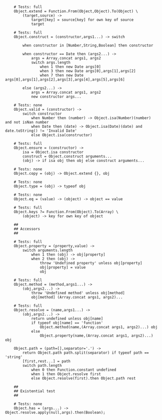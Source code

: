 		# Tests: full
		Object.extend = Function.From(Object,Object).To(Object) \
			(target,source) ->
				target[key] = source[key] for own key of source
				target
				
		# Tests: full
		Object.construct = (constructor,args1...) -> switch
	
			when constructor in [Number,String,Boolean] then constructor
		
			when constructor == Date then (args2...) ->
				args = Array.concat args1, args2
				switch args.length
					when 1 then new Date args[0]
					when 3 then new Date args[0],args[1],args[2]
					when 7 then new Date args[0],args[1],args[2],args[3],args[4],args[5],args[6]
				
			else (args2...) ->
				args = Array.concat args1, args2
				new constructor args...
	
		# Tests: none
		Object.valid = (constructor) ->
			switch constructor
				when Number then (number) -> Object.isa(Number)(number) and not isNan number
				when Date then (date) -> Object.isa(Date)(date) and date.toString() != 'Invalid Date'
				else Object.isa(constructor)
	
		# Tests: full		
		Object.ensure = (constructor) ->
			isa = Object.isa constructor
			construct = Object.construct arguments...
			(obj) -> if isa obj then obj else construct arguments...
			
		# Tests: none
		Object.copy = (obj) -> Object.extend {}, obj
	
		# Tests: none
		Object.type = (obj) -> typeof obj
	
		# Tests: none
		Object.eq = (value) -> (object) -> object == value
	
		# Tests: full
		Object.keys ?= Function.From(Object).To(Array) \
			(object) -> key for own key of object
		
		##
		## Accessors
		##
	
		# Tests: full
		Object.property = (property,value) ->
			switch arguments.length
				when 1 then (obj) -> obj[property]
				when 2 then (obj) ->
					throw 'Undefined property' unless obj[property]
					obj[property] = value
					obj
	
		# Tests: full			
		Object.method = (method,args1...) ->
			(obj,args2...) ->
				throw 'Undefined method' unless obj[method]
				obj[method] (Array.concat args1, args2)...
	
		# Tests: full		
		Object.resolve = (name,args1...) ->
			(obj,args2...) ->
				return undefined unless obj[name]
				if typeof obj[name] == 'function'
					Object.method(name,(Array.concat args1, args2)...) obj
				else
					Object.property(name,(Array.concat args1, args2)...) obj
				
		Object.path = (path=[],separator='.') ->
			return Object.path path.split(separator) if typeof path == 'string'
			[first,rest...] = path
			switch path.length
				when 0 then Function.constant undefined
				when 1 then Object.resolve first
				else Object.resolve(first).then Object.path rest
	
		##
		## Existential test
		##
			
		# Tests: none
		Object.has = (args...) -> Object.resolve.apply(null,args).then(Boolean);
